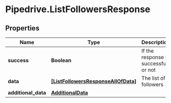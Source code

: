 # Pipedrive.ListFollowersResponse

## Properties

Name | Type | Description | Notes
------------ | ------------- | ------------- | -------------
**success** | **Boolean** | If the response is successful or not | [optional] 
**data** | [**[ListFollowersResponseAllOfData]**](ListFollowersResponseAllOfData.md) | The list of followers | [optional] 
**additional_data** | [**AdditionalData**](AdditionalData.md) |  | [optional] 


